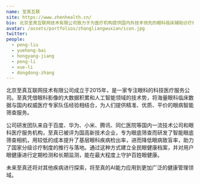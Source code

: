 ```yaml
---
name: 至真互联
site: https://www.zhenhealth.cn/
bio: 北京至真互联网技术有限公司致力于为医疗机构提供国内外技术领先的眼科临床辅助诊疗综合解决方案
avatar: /assets/portfolios/zhangliangwuxian/icon.jpg
twitter: 
people:
  - peng-liu
  - yuehong-bai
  - hongyang-jiang
  - peng-li
  - xue-li
  - dongdong-zhang
---
```

北京至真互联网技术有限公司成立于2015年，是一家专注眼科的科技医疗服务公司。至真凭借眼科影像的大数据积累和人工智能领域的技术势，将海量眼科临床数据与国内权威医疗专家队伍经验相结合，为人们提供精准、优质、平价的眼病智能筛查服务。

公司研发团队来自于百度、华为、小米、腾讯、同仁医院等国内一流技术公司和眼科医疗服务机构，至真已被评为国高新技术企业，专为眼底筛查而研发了智能眼底筛查相机，用较低的成本提升了基层眼科疾病检出率，进而降低眼病致盲率，助力了国家分级诊疗制度的推行与落地。通过这种方式建立全民眼健康档案，并对用户眼健康进行定期检测和长期监测，能在最大程度上守护百姓眼健康。

未来至真还将对其他疾病进行探索，将至真的AI能力应用到更加广泛的健康管理领域。
